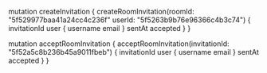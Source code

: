 mutation createInvitation {
  createRoomInvitation(roomId: "5f529977baa41a24cc4c236f" userId: "5f5263b9b76e96366c4b3c74") {
    invitationId
    user {
      username
      email
    }
    sentAt
    accepted
  }
}


mutation acceptRoomInvitation {
  acceptRoomInvitation(invitationId: "5f52a5c8b236b45a9011fbeb") {
    invitationId
		user {
      username
      email
    }
    sentAt
    accepted
  }
}